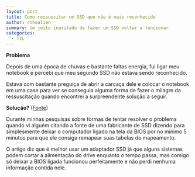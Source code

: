 ```yaml
---
layout: post
title: Como ressuscitar um SSD que não é mais reconhecido
author: rthealien
summary: Um jeito inusitado de fazer um SSD voltar a funcionar
categories:
  - TIL
---
```


**Problema**

Depois de uma época de chuvas e bastante faltas energia, fui ligar meu notebook e percebi que meu segundo SSD não estava sendo reconhecido.

Estava com bastante preguiça de abrir a carcaça dele e colocar o notebook em uma case para ver se conseguia alguma forma de fazer o milagre da ressuscitação quando encontrei a surpreendente solução a seguir.

**Solução?** ([Fonte])

Durante minhas pesquisas sobre formas de tentar resolver o problema quando vi alguém citando a fonte de uma fabricante de SSD dizendo para simplesmente deixar o computador ligado na tela da BIOS por no mínimo 5 minutos para que ele consiga remapear suas tabelas de mapeamento.

O artigo diz que é melhor usar um adaptador SSD já que alguns sistemas podem cortar a alimentação do drive enquanto o tempo passa, mas comigo só deixar a BIOS ligada funcionou perfeitamente e não perdi nenhuma informação contida nele.

[Fonte]:https://www.crucial.com/support/articles-faq-ssd/why-did-ssd-disappear-from-system
